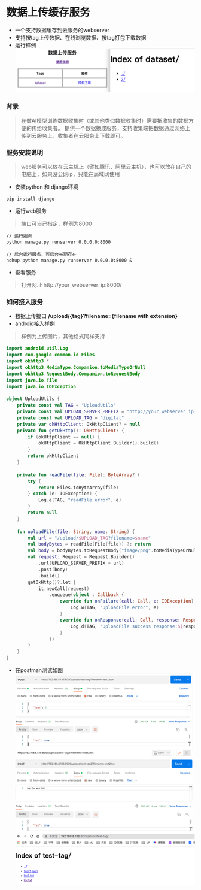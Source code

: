 # 数据上传缓存服务
- 一个支持数据缓存到云服务的webserver
- 支持按tag上传数据、在线浏览数据、按tag打包下载数据
- 运行样例
![preview](./readme/preview.png)

### 背景

> 在做AI模型训练数据收集时（或其他类似数据收集时）需要把收集的数据方便的传给收集者。
> 提供一个数据换成服务，支持收集端把数据通过网络上传到云服务上，收集者在云服务上下载即可。


### 服务安装说明

> web服务可以放在云主机上（譬如腾讯、阿里云主机），也可以放在自己的电脑上，如果没公网ip，只能在局域网使用

- 安装python 和 django环境
```
pip install django
```

- 运行web服务
> 端口可自己指定，样例为8000
```
// 运行服务
python manage.py runserver 0.0.0.0:8000  

// 后台运行服务，可后台长期存在
nohup python manage.py runserver 0.0.0.0:8000 &
```

- 查看服务
> 打开网址 http://your_webserver_ip:8000/


### 如何接入服务
- 数据上传接口 **/upload/{tag}?filename={filename with extension}**
- android接入样例
> 样例为上传图片，其他格式同样支持
```kotlin
import android.util.Log
import com.google.common.io.Files
import okhttp3.*
import okhttp3.MediaType.Companion.toMediaTypeOrNull
import okhttp3.RequestBody.Companion.toRequestBody
import java.io.File
import java.io.IOException

object UploadUtils {
    private const val TAG = "UploadUtils"
    private const val UPLOAD_SERVER_PREFIX = "http://your_webserver_ip:8000"
    private const val UPLOAD_TAG = "digital"
    private var okHttpClient: OkHttpClient? = null
    private fun getOkHttp(): OkHttpClient? {
        if (okHttpClient == null) {
            okHttpClient = OkHttpClient.Builder().build()
        }
        return okHttpClient
    }

    private fun readFile(file: File): ByteArray? {
        try {
            return Files.toByteArray(file)
        } catch (e: IOException) {
            Log.e(TAG, "readFile error", e)
        }
        return null
    }

    fun uploadFile(file: String, name: String) {
        val url = "/upload/$UPLOAD_TAG?filename=$name"
        val bodyBytes = readFile(File(file)) ?: return
        val body = bodyBytes.toRequestBody("image/png".toMediaTypeOrNull())
        val request: Request = Request.Builder()
            .url(UPLOAD_SERVER_PREFIX + url)
            .post(body)
            .build()
        getOkHttp()?.let {
            it.newCall(request)
                .enqueue(object : Callback {
                    override fun onFailure(call: Call, e: IOException) {
                        Log.w(TAG, "uploadFile error", e)
                    }
                    override fun onResponse(call: Call, response: Response) {
                        Log.d(TAG, "uploadFile success response:${response.body}")
                    }
                })
        }
    }
}
```
- 在postman测试如图
![test1](./readme/test1.png)
![test2](./readme/test2.png)
![test3](./readme/test3.png)
